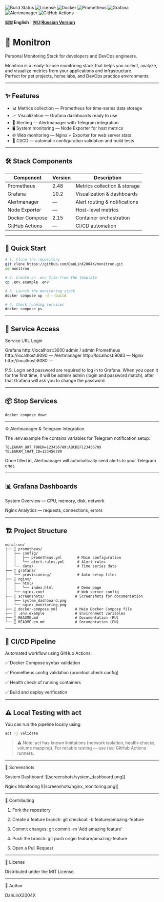 ![Build Status](https://img.shields.io/github/actions/workflow/status/DanLinX2004X/monitron/docker-compose-test.yml?branch=main)
![License](https://img.shields.io/badge/license-MIT-green)
![Docker](https://img.shields.io/badge/docker-compose-v2.15-blue)
![Prometheus](https://img.shields.io/badge/prometheus-v2.48-orange)
![Grafana](https://img.shields.io/badge/grafana-10.2-purple)
![Alertmanager](https://img.shields.io/badge/alertmanager-active-red)
![GitHub Actions](https://img.shields.io/badge/GitHub_Actions-2088FF?logo=github-actions)

**🇺🇸 English** | **🇷🇺 [Russian Version](README.ru.md)**

# 🚀 Monitron

Personal Monitoring Stack for developers and DevOps engineers.

Monitron is a ready-to-use monitoring stack that helps you collect, analyze, and visualize metrics from your applications and infrastructure.  
Perfect for pet projects, home labs, and DevOps practice environments.

---

## ✨ Features

- 📊 Metrics collection — Prometheus for time-series data storage  
- 📈 Visualization — Grafana dashboards ready to use  
- 🚨 Alerting — Alertmanager with Telegram integration  
- 🖥 System monitoring — Node Exporter for host metrics  
- 🌐 Web monitoring — Nginx + Exporter for web server stats  
- 🔄 CI/CD — automatic configuration validation and build tests  

---

## 🛠 Stack Components

| Component | Version | Description |
|------------|----------|-------------|
| Prometheus | 2.48 | Metrics collection & storage |
| Grafana | 10.2 | Visualization & dashboards |
| Alertmanager | — | Alert routing & notifications |
| Node Exporter | — | Host-level metrics |
| Docker Compose | 2.15 | Container orchestration |
| GitHub Actions | — | CI/CD automation |

---

## 🚀 Quick Start

```bash
# 1. Clone the repository
git clone https://github.com/DanLinX2004X/monitron.git
cd monitron

# 2. Create an .env file from the template
cp .env.example .env

# 3. Launch the monitoring stack
docker compose up -d --build

# 4. Check running services
docker compose ps
```

---

## 🔗 Service Access

Service URL Login

Grafana http://localhost:3000 admin / admin
Prometheus http://localhost:9090 —
Alertmanager http://localhost:9093 —
Nginx http://localhost:8080 —

P.S. Login and password are required to log in to Grafana. When you open it for the first time, it will be admin/ admin (login and password match), after that Grafana will ask you to change the password.

---

## 📦 Stop Services

```
docker compose down
```

---

⚙️ Alertmanager & Telegram Integration

The .env.example file contains variables for Telegram notification setup:

```text
TELEGRAM_BOT_TOKEN=123456789:ABCDEF123456789
TELEGRAM_CHAT_ID=123456789
```

Once filled in, Alertmanager will automatically send alerts to your Telegram chat.


---

## 📊 Grafana Dashboards

System Overview — CPU, memory, disk, network

Nginx Analytics — requests, connections, errors



---

## 🏗 Project Structure

```text
monitron/
├── 📁 prometheus/
│   ├── config/
│   │   ├── prometheus.yml       # Main configuration
│   │   └── alert.rules.yml      # Alert rules
│   └── data/                    # Time series data
├── 📁 grafana/
│   └── provisioning/            # Auto setup files
├── 📁 nginx/
│   ├── html/
│   │   └── index.html           # Demo page
│   └── nginx.conf               # Web server config
├── 📁 screenshots/              # Screenshots for documentation
│   ├── system_dashboard.png
│   └── nginx_monitoring.png
├── 🐳 docker-compose.yml        # Main Docker Compose file
├── 📜 .env.example              # Environment variables
├── 📘 README.md                 # Documentation (RU)
└── 📘 README.en.md              # Documentation (EN)
```

---

## 🔄 CI/CD Pipeline

Automated workflow using GitHub Actions:

✅ Docker Compose syntax validation

✅ Prometheus config validation (promtool check config)

✅ Health check of running containers

✅ Build and deploy verification



---

## ⚠️ Local Testing with act

You can run the pipeline locally using:

```bash
act -j validate
```

> ⚠️ Note: act has known limitations (network isolation, health-checks, volume mapping).
For reliable testing — use real GitHub Actions runners.


---

📸 Screenshots

System Dashboard
![[screenshots/system_dashboard.png]]



Nginx Monitoring
![[screenshots/nginx_monitoring.png]]




---

🤝 Contributing

1. Fork the repository


2. Create a feature branch: git checkout -b feature/amazing-feature


3. Commit changes: git commit -m 'Add amazing feature'


4. Push the branch: git push origin feature/amazing-feature


5. Open a Pull Request




---

📄 License

Distributed under the MIT License.


---

👤 Author

DanLinX2004X

